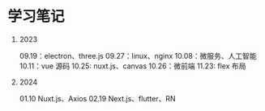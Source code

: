 # 学习笔记

1. 2023

   09.19：electron、three.js
   09.27：linux、nginx
   10.08：微服务、人工智能
   10.11：vue 源码
   10.25: nuxt.js、canvas
   10.26：微前端
   11.23: flex 布局

2. 2024

   01.10 Nuxt.js、Axios
   02.19 Next.js、flutter、RN
